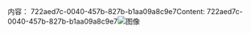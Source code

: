 <span data-ttu-id="03751-101">内容： 722aed7c-0040-457b-827b-b1aa09a8c9e7</span><span class="sxs-lookup"><span data-stu-id="03751-101">Content: 722aed7c-0040-457b-827b-b1aa09a8c9e7</span></span>![图像](581eba56-ea78-4d6e-85b3-d4f97f3bec30.png)
